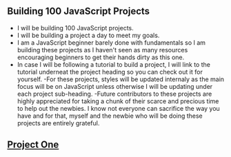 ## Building 100 JavaScript Projects 

- I will be building 100 JavaScript projects. 
- I will be building a project a day to meet my goals.
- I am a JavaScript beginner barely done with fundamentals so I am building
these projects as I haven't seen as many resources encouraging beginners to get 
their hands dirty as this one.
- In case I will be following a tutorial to build a project, I will link to the tutorial
underneat the project heading so you can check out it for yourself.
-For these projects, styles will be updated internaly as the main focus will be on JavaScript unless otherwise I will be updating under each project sub-heading.
-Future contributors to these projects are highly appreciated for taking a chunk of their 
scarce and precious time to help out the newbies. I know not everyone can sacrifice the way
you have and for that, myself and the newbie who will be doing these projects are entirely
grateful.

## [Project One](/projectOne)